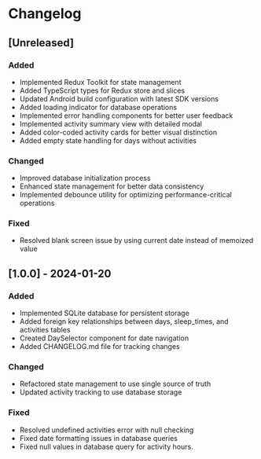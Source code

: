 # Changelog
## [Unreleased]
### Added
- Implemented Redux Toolkit for state management
- Added TypeScript types for Redux store and slices
- Updated Android build configuration with latest SDK versions
- Added loading indicator for database operations
- Implemented error handling components for better user feedback
- Implemented activity summary view with detailed modal
- Added color-coded activity cards for better visual distinction
- Added empty state handling for days without activities

### Changed
- Improved database initialization process
- Enhanced state management for better data consistency
- Implemented debounce utility for optimizing performance-critical operations

### Fixed
- Resolved blank screen issue by using current date instead of memoized value

## [1.0.0] - 2024-01-20
### Added
- Implemented SQLite database for persistent storage
- Added foreign key relationships between days, sleep_times, and activities tables
- Created DaySelector component for date navigation
- Added CHANGELOG.md file for tracking changes
### Changed
- Refactored state management to use single source of truth
- Updated activity tracking to use database storage
### Fixed
- Resolved undefined activities error with null checking
- Fixed date formatting issues in database queries
- Fixed null values in database query for activity hours.